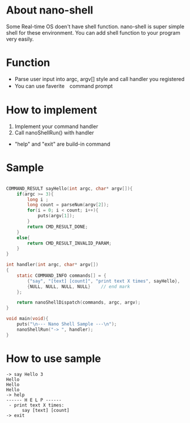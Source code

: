 # About nano-shell
Some Real-time OS doen't have shell function.
nano-shell is super simple shell for these environment.
You can add shell function to your program very easily.

# Function
- Parse user input into argc, argv[] style and call handler you registered
- You can use faverite　command prompt

# How to implement
1) Implement your command handler
2) Call nanoShellRun() with handler

* "help" and "exit" are build-in command

# Sample

```c

COMMAND_RESULT sayHello(int argc, char* argv[]){
	if(argc >= 3){
		long i ;
		long count = parseNum(argv[2]);
		for(i = 0; i < count; i++){
			puts(argv[1]);
		}
		return CMD_RESULT_DONE;
	}
	else{
		return CMD_RESULT_INVALID_PARAM;
	}
}

int handler(int argc, char* argv[])
{
	static COMMAND_INFO commands[] = {
		{"say", "[text] [count]", "print text X times", sayHello},
		{NULL, NULL, NULL, NULL}	// end mark
	};

	return nanoShellDispatch(commands, argc, argv);
}

void main(void){
	puts("\n--- Nano Shell Sample ---\n");
	nanoShellRun("-> ", handler);
}
```

# How to use sample
```
-> say Hello 3
Hello
Hello
Hello
-> help
------ H E L P ------
 - print text X times:
      say [text] [count]
-> exit
```

